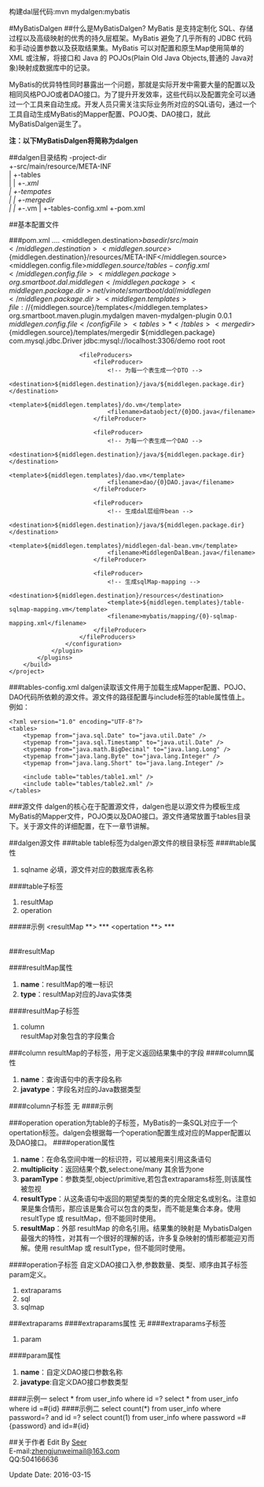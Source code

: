 构建dal层代码:mvn mydalgen:mybatis

#MyBatisDalgen
##什么是MyBatisDalgen?
MyBatis 是支持定制化 SQL、存储过程以及高级映射的优秀的持久层框架。MyBatis 避免了几乎所有的 JDBC 代码和手动设置参数以及获取结果集。MyBatis 可以对配置和原生Map使用简单的 XML 或注解，将接口和 Java 的 POJOs(Plain Old Java Objects,普通的 Java对象)映射成数据库中的记录。

MyBatis的优异特性同时暴露出一个问题，那就是实际开发中需要大量的配置以及相同风格POJO或者DAO接口。为了提升开发效率，这些代码以及配置完全可以通过一个工具来自动生成。开发人员只需关注实际业务所对应的SQL语句，通过一个工具自动生成MyBatis的Mapper配置、POJO类、DAO接口，就此MyBatisDalgen诞生了。

**注：以下MyBatisDalgen将简称为dalgen**

##dalgen目录结构
    -project-dir  
      +-src/main/resource/META-INF  
      |   +-tables  
	  |   | +-*.xml  
	  |   +-tempates  
	  |   | +-mergedir  
	  |   | +-*.vm
	  |   +-tables-config.xml
      +-pom.xml 

##基本配置文件

###pom.xml
	<project xmlns="http://maven.apache.org/POM/4.0.0" xmlns:xsi="http://www.w3.org/2001/XMLSchema-instance"
		xsi:schemaLocation="http://maven.apache.org/POM/4.0.0 http://maven.apache.org/xsd/maven-4.0.0.xsd">
		....
		<!-- maven-mybatisdalgen-plugin  配置 -->
		<properties>
			<middlegen.destination>${basedir}/src/main</middlegen.destination>
			<middlegen.source>${middlegen.destination}/resources/META-INF</middlegen.source>
			<middlegen.config.file>${middlegen.source}/tables-config.xml</middlegen.config.file>
			<middlegen.package>org.smartboot.dal.middlegen</middlegen.package>
			<middlegen.package.dir>net/vinote/smartboot/dal/middlegen</middlegen.package.dir>
			<middlegen.templates>file://${middlegen.source}/templates</middlegen.templates>
		</properties>
		<build>
			<plugins>
				<plugin>
					<groupId>org.smartboot.maven.plugin.mydalgen</groupId>
					<artifactId>maven-mydalgen-plugin</artifactId>
					<version>0.0.1</version>
					<configuration>
						<config>
							<configFile>${middlegen.config.file}</configFile>
							<tables>*</tables>
							<mergedir>${middlegen.source}/templates/mergedir</mergedir>
							<middlegenPackage>${middlegen.package}</middlegenPackage>
							<jdbcDriver>com.mysql.jdbc.Driver</jdbcDriver>
							<jdbcUrl>jdbc:mysql://localhost:3306/demo</jdbcUrl>
							<jdbcUser>root</jdbcUser>
							<jdbcPassword>root</jdbcPassword>
						</config>
	
						<fileProducers>
							<fileProducer>
								<!-- 为每一个表生成一个DTO -->
								<destination>${middlegen.destination}/java/${middlegen.package.dir}</destination>
								<template>${middlegen.templates}/do.vm</template>
								<filename>dataobject/{0}DO.java</filename>
							</fileProducer>
	
							<fileProducer>
								<!-- 为每一个表生成一个DAO -->
								<destination>${middlegen.destination}/java/${middlegen.package.dir}</destination>
								<template>${middlegen.templates}/dao.vm</template>
								<filename>dao/{0}DAO.java</filename>
							</fileProducer>
	
							<fileProducer>
								<!-- 生成dal层组件bean -->
								<destination>${middlegen.destination}/java/${middlegen.package.dir}</destination>
								<template>${middlegen.templates}/middlegen-dal-bean.vm</template>
								<filename>MiddlegenDalBean.java</filename>
							</fileProducer>
	
							<fileProducer>
								<!-- 生成sqlMap-mapping -->
								<destination>${middlegen.destination}/resources</destination>
								<template>${middlegen.templates}/table-sqlmap-mapping.vm</template>
								<filename>mybatis/mapping/{0}-sqlmap-mapping.xml</filename>
							</fileProducer>
						</fileProducers>
					</configuration>
				</plugin>
			</plugins>
		</build>
	</project>

###tables-config.xml
dalgen读取该文件用于加载生成Mapper配置、POJO、DAO代码所依赖的源文件。源文件的路径配置与include标签的table属性值上。
例如：

    <?xml version="1.0" encoding="UTF-8"?>
    <tables>
        <typemap from="java.sql.Date" to="java.util.Date" />
        <typemap from="java.sql.Timestamp" to="java.util.Date" />
        <typemap from="java.math.BigDecimal" to="java.lang.Long" />
        <typemap from="java.lang.Byte" to="java.lang.Integer" />
        <typemap from="java.lang.Short" to="java.lang.Integer" />
    
        <include table="tables/table1.xml" />
        <include table="tables/table2.xml" />
    </tables>

###源文件
dalgen的核心在于配置源文件，dalgen也是以源文件为模板生成MyBatis的Mapper文件，POJO类以及DAO接口。源文件通常放置于tables目录下。关于源文件的详细配置，在下一章节讲解。

##dalgen源文件
###table
table标签为dalgen源文件的根目录标签
####table属性
1. sqlname
必填，源文件对应的数据库表名称

####table子标签
1. resultMap
2. operation

#####示例
    <?xml version="1.0" encoding="UTF-8"?>
    <table sqlname="user_info">
		<resultMap **>
			***
		</resultMap>
		<opertation **>
        	***
		</operation>
    </table>

###resultMap

####resultMap属性
1. **name**：resultMap的唯一标识
2. **type**：resultMap对应的Java实体类

####resultMap子标签
1. column  
resultMap对象包含的字段集合

###column
resultMap的子标签，用于定义返回结果集中的字段
####column属性
1. **name**：查询语句中的表字段名称
2. **javatype**：字段名对应的Java数据类型

####column子标签
无
####示例
	<resultMap name="USER-INFO"
		type="org.smartboot.smartweb.dal.dataobject.UserInfoDO">
		<column name="id" javatype="int" />
		<column name="password" javatype="java.lang.String" />
	</resultMap>

###operation
operation为table的子标签，MyBatis的一条SQL对应于一个opertation标签。dalgen会根据每一个operation配置生成对应的Mapper配置以及DAO接口。
####operation属性	
1. **name**：在命名空间中唯一的标识符，可以被用来引用这条语句
2. **multiplicity**：返回结果个数,select:one/many 其余皆为one
3. **paramType**：参数类型,object/primitive,若包含extraparams标签,则该属性被忽视
4. **resultType**：从这条语句中返回的期望类型的类的完全限定名或别名。注意如果是集合情形，那应该是集合可以包含的类型，而不能是集合本身。使用 resultType 或 resultMap，但不能同时使用。
5. **resultMap**：外部 resultMap 的命名引用。结果集的映射是 MybatisDalgen 最强大的特性，对其有一个很好的理解的话，许多复杂映射的情形都能迎刃而解。使用 resultMap 或 resultType，但不能同时使用。

####operation子标签
自定义DAO接口入参,参数数量、类型、顺序由其子标签param定义。
1. extraparams
2. sql
3. sqlmap

###extraparams
####extraparams属性
无
####extraparams子标签
1. param

####param属性
1. **name**：自定义DAO接口参数名称
2. **javatype**:自定义DAO接口参数类型

####示例一
	<operation name="selectById" multiplicity="one">
		<sql>
			select * from user_info where id =?
		</sql>
		<sqlmap>
			select * from user_info where id =#{id}
		</sqlmap>
	</operation>
####示例二
	<operation name="selectCount" multiplicity="one" resultType="int" >
		<extraparams>
			<param name="id" javatype="int" />
			<param name="password" javatype="java.lang.String" />
		</extraparams>
		<sql>
			select count(*) from user_info where password=? and id =?
		</sql>
		<sqlmap>
			select count(1) from user_info where password =#{password} and id=#{id}
		</sqlmap>
	</operation>
	
##关于作者
Edit By [Seer](http://zhengjunweimail.blog.163.com/)  
E-mail:zhengjunweimail@163.com  
QQ:504166636

Update Date: 2016-03-15	